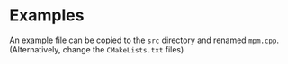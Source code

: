 # Examples

An example file can be copied to the `src` directory and renamed `mpm.cpp`.
(Alternatively, change the `CMakeLists.txt` files)
